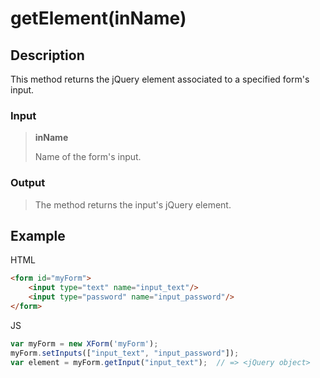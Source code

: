 # getElement(inName)

## Description

This method returns the jQuery element associated to a specified form's input.

### Input

> **inName**
>
> Name of the form's input.

### Output

> The method returns the input's jQuery element.

## Example

HTML

```HTML
<form id="myForm">
	<input type="text" name="input_text"/>
	<input type="password" name="input_password"/>
</form>
```

JS

```JavaScript
var myForm = new XForm('myForm');
myForm.setInputs(["input_text", "input_password"]);
var element = myForm.getInput("input_text");  // => <jQuery object>
```